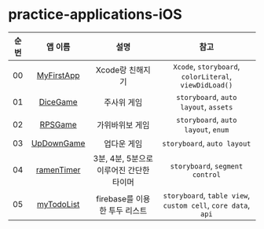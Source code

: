 # practice-applications-iOS

| 순번 | 앱 이름 | 설명 | 참고 |
| :-----: | :-----: | :-----: | :-----: |
| 00 | <a href="./MyFirstApp">MyFirstApp</a> | Xcode랑 친해지기 | `Xcode`, `storyboard`, `colorLiteral`, `viewDidLoad()` |
| 01 | <a href="./DiceGame">DiceGame</a> | 주사위 게임 | `storyboard`, `auto layout`, `assets` |
| 02 | <a href="./RPSGame">RPSGame</a> | 가위바위보 게임 | `storyboard`, `auto layout`, `enum`  |
| 03 | <a href="./UpDownGame">UpDownGame</a> | 업다운 게임 | `storyboard`, `auto layout` |
| 04 | <a href="./ramenTimer/">ramenTimer</a> | 3분, 4분, 5분으로 이루어진 간단한 타이머 | `storyboard`, `segment control` |
| 05 | <a href="./myTodoList">myTodoList</a> | firebase를 이용한 투두 리스트 | `storyboard`, `table view`, `custom cell`, `core data`, `api` |

